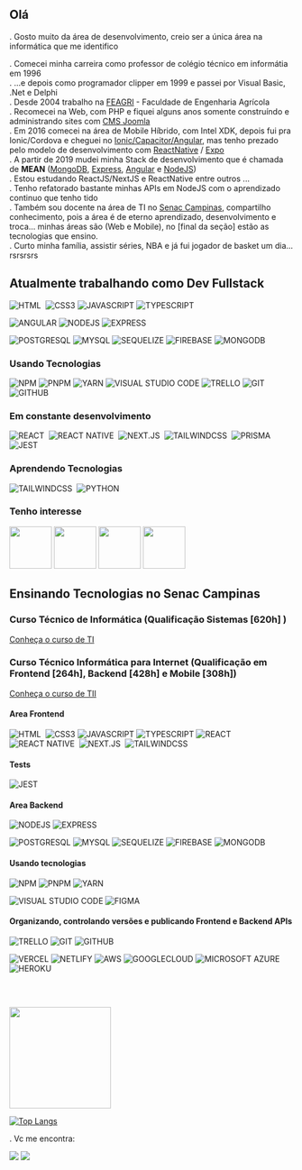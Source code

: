 ## Olá
. Gosto muito da área de desenvolvimento, creio ser a única área na informática que me identifico <br/>

. Comecei minha carreira como professor de colégio técnico em informátia em 1996 <br/>
. ...e depois como programador clipper em 1999 e passei por Visual Basic, .Net e Delphi <br/>
. Desde 2004 trabalho na [FEAGRI](https://www.feagri.unicamp.br/portal) - Faculdade de Engenharia Agrícola <br/>
. Recomecei na Web, com PHP e fiquei alguns anos somente construíndo e administrando sites com [CMS Joomla](https://www.joomla.org/) <br/>
. Em 2016 comecei na área de Mobile Híbrido, com Intel XDK, depois fui pra Ionic/Cordova e cheguei no [Ionic/Capacitor/Angular](https://ionicframework.com/), mas tenho prezado pelo modelo de desenvolvimento com [ReactNative](https://reactnative.dev/) / [Expo](https://expo.dev/)<br/>
. A partir de 2019 mudei minha Stack de desenvolvimento que é chamada de <b>MEAN</b> ([MongoDB](https://www.mongodb.com/), [Express](https://expressjs.com/), [Angular](https://angular.io/) e [NodeJS](https://nodejs.org/en/)) <br/>
. Estou estudando ReactJS/NextJS e ReactNative entre outros ...<br/>
. Tenho refatorado bastante minhas APIs em NodeJS com o aprendizado continuo que tenho tido<br/>
. Também sou docente na área de TI no [Senac Campinas](https://www.sp.senac.br/senac-campinas), compartilho conhecimento, pois a área é de eterno aprendizado, desenvolvimento e troca…  minhas áreas são (Web e Mobile), no [final da seção] estão as tecnologias que ensino. <br/>
. Curto minha família, assistir séries, NBA e já fui jogador de basket um dia…rsrsrsrs <br/>

## Atualmente trabalhando como Dev Fullstack 
<div>
          
![HTML](https://img.shields.io/badge/-HTML-05122A?style=flat&logo=HTML5)&nbsp;
![CSS3](https://img.shields.io/badge/-CSS3-05122A?style=flat&logo=css3)
![JAVASCRIPT](https://img.shields.io/badge/-JAVASCRIPT-05122A?style=flat&logo=javascript)
![TYPESCRIPT](https://img.shields.io/badge/-TYPESCRIPT-05122A?style=flat&logo=typescript)

![ANGULAR](https://img.shields.io/badge/-ANGULAR-05122A?style=flat&logo=angular)
![NODEJS](https://img.shields.io/badge/-NODEJS-05122A?style=flat&logo=node.js)
![EXPRESS](https://img.shields.io/badge/-EXPRESS-05122A?style=flat&logo=express)


![POSTGRESQL](https://img.shields.io/badge/-POSTGRESQL-05122A?style=flat&logo=postgresql)
![MYSQL](https://img.shields.io/badge/-MYSQL-05122A?style=flat&logo=mysql)
![SEQUELIZE](https://img.shields.io/badge/-SEQUELIZE-05122A?style=flat&logo=sequelize)
![FIREBASE](https://img.shields.io/badge/-FIREBASE-05122A?style=flat&logo=firebase)
![MONGODB](https://img.shields.io/badge/-MONGODB-05122A?style=flat&logo=mongodb)
          
</div>

### Usando Tecnologias
<div>

![NPM](https://img.shields.io/badge/-NPM-05122A?style=flat&logo=npm)
![PNPM](https://img.shields.io/badge/-NNPM-05122A?style=flat&logo=pnpm)
![YARN](https://img.shields.io/badge/-YARN-05122A?style=flat&logo=yarn)
![VISUAL STUDIO CODE](https://img.shields.io/badge/-VISUAL%20STUDIO%20CODE-05122A?style=flat&logo=visualstudiocode)
![TRELLO](https://img.shields.io/badge/-TRELLO-05122A?style=flat&logo=trello)
![GIT](https://img.shields.io/badge/-GIT-05122A?style=flat&logo=git)
![GITHUB](https://img.shields.io/badge/-GITHUB-05122A?style=flat&logo=github)
          
</div>

### Em constante desenvolvimento
<div>        
          
![REACT](https://img.shields.io/badge/-REACT-05122A?style=flat&logo=react)&nbsp;
![REACT NATIVE](https://img.shields.io/badge/-REACTNATIVE-05122A?style=flat&logo=react)&nbsp;
![NEXT.JS](https://img.shields.io/badge/-NEXT.JS-05122A?style=flat&logo=next.js)&nbsp;
![TAILWINDCSS](https://img.shields.io/badge/-TAILWINDCSS-05122A?style=flat&logo=tailwindcss)&nbsp;
![PRISMA](https://img.shields.io/badge/-PRISMA-05122A?style=flat&logo=prisma)&nbsp;
![JEST](https://img.shields.io/badge/-JEST-05122A?style=flat&logo=jest)          
          
</div>

### Aprendendo Tecnologias

<div>
          
![TAILWINDCSS](https://img.shields.io/badge/-TAILWINDCSS-05122A?style=flat&logo=tailwindcss)&nbsp;
![PYTHON](https://img.shields.io/badge/-PYHTON-05122A?style=flat&logo=python)          
</div>

### Tenho interesse
<div>
<img src="https://cdn.jsdelivr.net/gh/devicons/devicon/icons/nestjs/nestjs-plain-wordmark.svg" width="75" height="75"/>
<img src="https://cdn.jsdelivr.net/gh/devicons/devicon/icons/docker/docker-original-wordmark.svg" width="75" height="75"/>
<img src="https://cdn.jsdelivr.net/gh/devicons/devicon/icons/kubernetes/kubernetes-plain-wordmark.svg" width="75" height="75"/>          
<img src="https://cdn.jsdelivr.net/gh/devicons/devicon/icons/django/django-plain-wordmark.svg" width="75" height="75"/>                              
</div>


## Ensinando Tecnologias no Senac Campinas
### Curso Técnico de Informática (Qualificação Sistemas [620h] ) 
[Conheça o curso de TI](https://www.sp.senac.br/cursos-tecnicos/curso-tecnico-em-informatica)
### Curso Técnico Informática para Internet (Qualificação em Frontend [264h], Backend [428h] e Mobile [308h])
[Conheça o curso de TII](https://www.sp.senac.br/cursos-tecnicos/curso-tecnico-em-informatica-para-internet)

#### Area Frontend
<div>
          
![HTML](https://img.shields.io/badge/-HTML-05122A?style=flat&logo=HTML5)&nbsp;
![CSS3](https://img.shields.io/badge/-CSS3-05122A?style=flat&logo=css3)
![JAVASCRIPT](https://img.shields.io/badge/-JAVASCRIPT-05122A?style=flat&logo=javascript)
![TYPESCRIPT](https://img.shields.io/badge/-TYPESCRIPT-05122A?style=flat&logo=typescript)
![REACT](https://img.shields.io/badge/-REACT-05122A?style=flat&logo=react)&nbsp;
![REACT NATIVE](https://img.shields.io/badge/-REACTNATIVE-05122A?style=flat&logo=react)&nbsp;
![NEXT.JS](https://img.shields.io/badge/-NEXT.JS-05122A?style=flat&logo=next.js)&nbsp;
![TAILWINDCSS](https://img.shields.io/badge/-TAILWINDCSS-05122A?style=flat&logo=tailwindcss)&nbsp;

#### Tests          
![JEST](https://img.shields.io/badge/-JEST-05122A?style=flat&logo=jest)          
  
#### Area Backend
          
![NODEJS](https://img.shields.io/badge/-NODEJS-05122A?style=flat&logo=node.js)
![EXPRESS](https://img.shields.io/badge/-EXPRESS-05122A?style=flat&logo=express)

![POSTGRESQL](https://img.shields.io/badge/-POSTGRESQL-05122A?style=flat&logo=postgresql)
![MYSQL](https://img.shields.io/badge/-MYSQL-05122A?style=flat&logo=mysql)
![SEQUELIZE](https://img.shields.io/badge/-SEQUELIZE-05122A?style=flat&logo=sequelize)
![FIREBASE](https://img.shields.io/badge/-FIREBASE-05122A?style=flat&logo=firebase)
![MONGODB](https://img.shields.io/badge/-MONGODB-05122A?style=flat&logo=mongodb)
          
</div>

#### Usando tecnologias

<div>

![NPM](https://img.shields.io/badge/-NPM-05122A?style=flat&logo=npm)
![PNPM](https://img.shields.io/badge/-NNPM-05122A?style=flat&logo=pnpm)
![YARN](https://img.shields.io/badge/-YARN-05122A?style=flat&logo=yarn)

![VISUAL STUDIO CODE](https://img.shields.io/badge/-VISUAL%20STUDIO%20CODE-05122A?style=flat&logo=visualstudiocode)
![FIGMA](https://img.shields.io/badge/-FIGMA-05122A?style=flat&logo=figma)          
          
#### Organizando, controlando versões e publicando Frontend e Backend APIs
          
![TRELLO](https://img.shields.io/badge/-TRELLO-05122A?style=flat&logo=trello)
![GIT](https://img.shields.io/badge/-GIT-05122A?style=flat&logo=git)
![GITHUB](https://img.shields.io/badge/-GITHUB-05122A?style=flat&logo=github)
          
![VERCEL](https://img.shields.io/badge/-VERCEL-05122A?style=flat&logo=vercel)
![NETLIFY](https://img.shields.io/badge/-NETLIFY-05122A?style=flat&logo=netlify)
![AWS](https://img.shields.io/badge/-AMAZON%20AWS-05122A?style=flat&logo=amazonaws)
![GOOGLECLOUD](https://img.shields.io/badge/-GOOGLE%20CLOUD-05122A?style=flat&logo=googlecloud)
![MICROSOFT AZURE](https://img.shields.io/badge/-MICROSOFT%20AZURE-05122A?style=flat&logo=microsoftazure)
![HEROKU](https://img.shields.io/badge/-HEROKU-05122A?style=flat&logo=heroku)
          
</div>          

<br/>

## 
<div style="display:inline_block">
<a href="https://github.com/fernandojsilvasenac">
<img height="180em" src="https://github-readme-stats.vercel.app/api?username=fernandojsilvasenac&show_icons=true&theme=dracula&include_all_commits=true&count_private=true"/>

[![Top Langs](https://github-readme-stats.vercel.app/api/top-langs/?username=fernandojsilvasenac&size_weight=0.5&count_weight=0.5&theme=dracula)](https://github.com/fernandojsilvasenac/github-readme-stats)                              
</div>


. Vc me encontra:<br/>
          
 [<img src="https://img.shields.io/badge/LinkedIn-0077B5?style=for-the-badge&logo=linkedin&logoColor=white" />](https://www.linkedin.com/in/jsfernando)
 [<img src="https://img.shields.io/badge/Twitter-1DA1F2?style=for-the-badge&logo=twitter&logoColor=white" />](https://twitter.com/jsilvafernando)


